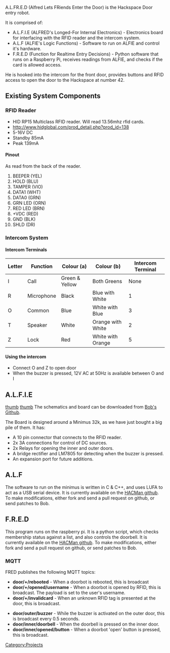 A.L.FR.E.D (Alfred Lets FRiends Enter the Door) is the Hackspace Door
entry robot.

It is comprised of:

-   A.L.F.I.E (ALFRED's Longed-For Internal Electronics) - Electronics
    board for interfacing with the RFID reader and the intercom system.
-   A.L.F (ALFIE's Logic Functions) - Software to run on ALFIE and
    control it's hardware.
-   F.R.E.D (Function for Realtime Entry Decisions) - Python software
    that runs on a Raspberry Pi, receives readings from ALFIE, and
    checks if the card is allowed access.

He is hooked into the intercom for the front door, provides buttons and
RFID access to open the door to the Hackspace at number 42.

Existing System Components
--------------------------

### RFID Reader

-   HID RP15 Multiclass RFID reader. Will read 13.56mhz rfid cards.
-   <http://www.hidglobal.com/prod_detail.php?prod_id=138>
-   5-16V DC
-   Standby 85mA
-   Peak 139mA

#### Pinout

As read from the back of the reader.

1.  BEEPER (YEL)
2.  HOLD (BLU)
3.  TAMPER (VIO)
4.  DATA1 (WHT)
5.  DATA0 (GRN)
6.  GRN LED (ORN)
7.  RED LED (BRN)
8.  +VDC (RED)
9.  GND (BLK)
10. SHLD (DR)

### Intercom System

#### Intercom Terminals

| Letter | Function   | Colour (a)     | Colour (b)        | Intercom Terminal |
|--------|------------|----------------|-------------------|-------------------|
| I      | Call       | Green & Yellow | Both Greens       | None              |
| R      | Microphone | Black          | Blue with White   | 1                 |
| O      | Common     | Blue           | White with Blue   | 3                 |
| T      | Speaker    | White          | Orange with White | 2                 |
| Z      | Lock       | Red            | White with Orange | 5                 |

#### Using the intercom

-   Connect O and Z to open door
-   When the buzzer is pressed, 12V AC at 50Hz is available between O
    and I

A.L.F.I.E
---------

[thumb](image:Alifieboard.png "wikilink")
[thumb](image:Alfiesch.png "wikilink") The schematics and board can be
downloaded from [Bob's
Github](https://github.com/thinkl33t/PCB-Designs/tree/master/Alfred).

The Board is designed around a Minimus 32k, as we have just bought a big
pile of them. It has:

-   A 10 pin connector that connects to the RFID reader.
-   2x 3A connections for control of DC sources.
-   2x Relays for opening the inner and outer doors.
-   A bridge rectifier and LM7805 for detecting when the buzzer is
    pressed.
-   An expansion port for future additions.

A.L.F
-----

The software to run on the minimus is written in C & C++, and uses LUFA
to act as a USB serial device. It is currently available on the [HACMan
github](https://github.com/HACManchester/ALF). To make modifications,
either fork and send a pull request on github, or send patches to Bob.

F.R.E.D
-------

This program runs on the raspberry pi. It is a python script, which
checks membership status against a list, and also controls the doorbell.
It is currently available on the [HACMan
github](https://github.com/HACManchester/FRED). To make modifications,
either fork and send a pull request on github, or send patches to Bob.

### MQTT

FRED publishes the following MQTT topics:

-   **door/+/rebooted** - When a doorbot is rebooted, this is broadcast
-   **door/+/opened/username** - When a doorbot is opened by RFID, this
    is broadcast. The payload is set to the user's username.
-   **door/+/invalidcard** - When an unknown RFID tag is presented at
    the door, this is broadcast.

<!-- -->

-   **door/outer/buzzer** - While the buzzer is activated on the outer
    door, this is broadcast every 0.5 seconds.
-   **door/inner/doorbell** - When the doorbell is pressed on the inner
    door.
-   **door/inner/opened/button** - When a doorbot 'open' button is
    pressed, this is broadcast.

[Category:Projects](Category:Projects "wikilink")